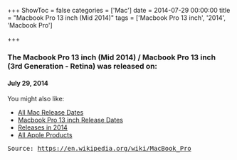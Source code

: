 +++
ShowToc = false
categories = ['Mac']
date = 2014-07-29 00:00:00
title = "Macbook Pro 13 inch (Mid 2014)"
tags = ['Macbook Pro 13 inch', '2014', 'Macbook Pro']

+++

### The Macbook Pro 13 inch (Mid 2014) / Macbook Pro 13 inch (3rd Generation - Retina) was released on: 
#### July 29, 2014


<!--more-->


    
You might also like:

- [All Mac Release Dates](https://AppleReleaseDate.com/categories/mac/)
- [Macbook Pro 13 inch Release Dates](https://AppleReleaseDate.com/tags/macbook-pro-13-inch/)
- [Releases in 2014](https://AppleReleaseDate.com/tags/2014/)
- [All Apple Products](https://AppleReleaseDate.com/categories/)



<kbd> Source: https://en.wikipedia.org/wiki/MacBook_Pro</kbd>

